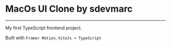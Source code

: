 # MacOs UI Clone by sdevmarc
___
My first TypeScript frontend project.

Built with `Framer Motion`, `ViteJs + TypeScript`
